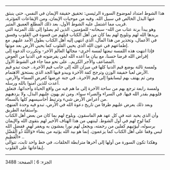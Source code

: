 ------------------------------------------------------------------------

هذا الشوط امتداد لموضوع السورة الرئيسي: تحقيق حقيقة الإيمان في النفس،
حتى ينبثق عنها البذل الخالص في سبيل الله. وفيه من موحيات الإيمان، ومن
الإيقاعات المؤثرة، قريب مما اشتمل عليه الشوط الأول، بعد ذلك المطلع
العميق المثير.  
وهو يبدأ برنة عتاب من الله- سبحانه- للمؤمنين، الذين لم يصلوا إلى تلك
المرتبة التي يريدها الله لهم وتلويح لهم بما كان من أهل الكتاب قبلهم من
قسوة في القلوب وفسق في الأعمال، وتحذير من هذا المآل، الذي انتهى إليه أهل
الكتاب بطول الأمد عليهم. مع إطماعهم في عون الله الذي يحيي القلوب كما
يحيي الأرض بعد موتها.  
فإذا انتهت هذه اللمسة تبعتها لمسة أخرى- مجالها العالم الآخر- وتكررت
الدعوة إلى إقراض الله قرضا حسنا، مع بيان ما أعده الله لمن يقرضونه في
الدنيا من العوض المضاعف والأجر الكريم.. على نحو مما جاء في الشوط
الأول.  
ولمسة ثالثة بوضع قيم الدنيا كلها في ميزان الله إلى جانب قيم الآخرة.. حيث
تبدو قيم الأرض لعبا خفيفة الوزن وترجح كفة الآخرة ويبدو فيها الجد الذي
يستحق الاهتمام.  
ومن ثم يهتف بهم ليسابقوا إلى قيم الآخرة.. في جنة عرضها كعرض السماء
والأرض. أعدت للذين آمنوا بالله ورسله.  
ولمسة رابعة ترجع بهم من ساحة الآخرة إلى ما هم فيه من واقع الحياة
وأحداثها، فتعلق قلوبهم بقدر الله فيها. في السراء والضراء سواء. ومن ثم
يهون عليهم البذل، ولا يزدهيهم من أعراض الأرض شيء وترتبط أحاسيسهم كلها
بالسماء.  
وبعد ذلك يعرض عليهم طرفا من تاريخ دعوة الله في الأرض، تبدو فيه وحدة
المنهج، واستقامة الطريق.  
وأن الذي يحيد عنه في كل عهد هم الفاسقون. ويلوح لهم بما كان من بعض أهل
الكتاب كما لوح لهم في أول الشوط. لينتهي من هذا الهتاف الأخير لهم بتقوى
الله والإيمان برسوله، ليؤتيهم كفلين من رحمته، ويجعل لهم نورا يمشون به
ويغفر لهم. ففضل الله ليس وقفا على أهل الكتاب كما يزعمون. إنما هو بيد
الله يؤتيه من يشاء «وَاللَّهُ ذُو الْفَضْلِ الْعَظِيمِ» ..  
وهكذا تكون السورة من أولها إلى آخرها مترابطة الحلقات، في خط واحد ثابت،
تتوالى إيقاعاتها على القلوب،

------------------------------------------------------------------------

الجزء: 6 ¦ الصفحة: 3488
